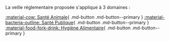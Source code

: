 La veille réglementaire proposée s'applique à 3 domaines :

[:material-cow: Santé Animale](sa.md){ .md-button .md-button--primary }
[:material-bacteria-outline: Santé Publique](sp.md){ .md-button .md-button--primary }
[:material-food-fork-drink: Hygiène Alimentaire](ha.md){ .md-button .md-button--primary }